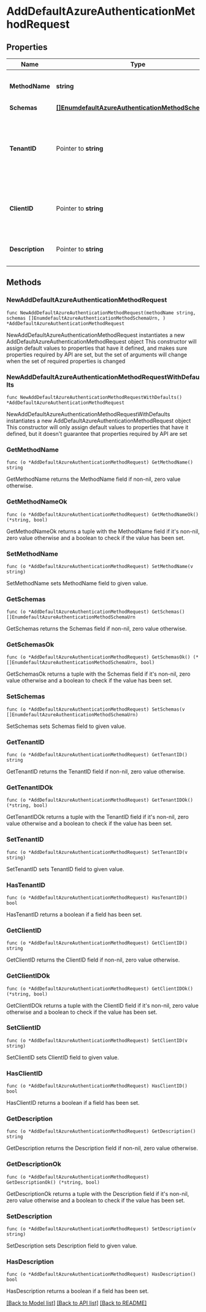 # AddDefaultAzureAuthenticationMethodRequest

## Properties

Name | Type | Description | Notes
------------ | ------------- | ------------- | -------------
**MethodName** | **string** | Name of the new Azure Authentication Method | 
**Schemas** | [**[]EnumdefaultAzureAuthenticationMethodSchemaUrn**](EnumdefaultAzureAuthenticationMethodSchemaUrn.md) |  | 
**TenantID** | Pointer to **string** | The tenant ID to use to authenticate. If this is not provided, then it will be obtained from the AZURE_TENANT_ID environment variable. | [optional] 
**ClientID** | Pointer to **string** | The client ID to use to authenticate. If this is not provided, then it will be obtained from the AZURE_CLIENT_ID | [optional] 
**Description** | Pointer to **string** | A description for this Azure Authentication Method | [optional] 

## Methods

### NewAddDefaultAzureAuthenticationMethodRequest

`func NewAddDefaultAzureAuthenticationMethodRequest(methodName string, schemas []EnumdefaultAzureAuthenticationMethodSchemaUrn, ) *AddDefaultAzureAuthenticationMethodRequest`

NewAddDefaultAzureAuthenticationMethodRequest instantiates a new AddDefaultAzureAuthenticationMethodRequest object
This constructor will assign default values to properties that have it defined,
and makes sure properties required by API are set, but the set of arguments
will change when the set of required properties is changed

### NewAddDefaultAzureAuthenticationMethodRequestWithDefaults

`func NewAddDefaultAzureAuthenticationMethodRequestWithDefaults() *AddDefaultAzureAuthenticationMethodRequest`

NewAddDefaultAzureAuthenticationMethodRequestWithDefaults instantiates a new AddDefaultAzureAuthenticationMethodRequest object
This constructor will only assign default values to properties that have it defined,
but it doesn't guarantee that properties required by API are set

### GetMethodName

`func (o *AddDefaultAzureAuthenticationMethodRequest) GetMethodName() string`

GetMethodName returns the MethodName field if non-nil, zero value otherwise.

### GetMethodNameOk

`func (o *AddDefaultAzureAuthenticationMethodRequest) GetMethodNameOk() (*string, bool)`

GetMethodNameOk returns a tuple with the MethodName field if it's non-nil, zero value otherwise
and a boolean to check if the value has been set.

### SetMethodName

`func (o *AddDefaultAzureAuthenticationMethodRequest) SetMethodName(v string)`

SetMethodName sets MethodName field to given value.


### GetSchemas

`func (o *AddDefaultAzureAuthenticationMethodRequest) GetSchemas() []EnumdefaultAzureAuthenticationMethodSchemaUrn`

GetSchemas returns the Schemas field if non-nil, zero value otherwise.

### GetSchemasOk

`func (o *AddDefaultAzureAuthenticationMethodRequest) GetSchemasOk() (*[]EnumdefaultAzureAuthenticationMethodSchemaUrn, bool)`

GetSchemasOk returns a tuple with the Schemas field if it's non-nil, zero value otherwise
and a boolean to check if the value has been set.

### SetSchemas

`func (o *AddDefaultAzureAuthenticationMethodRequest) SetSchemas(v []EnumdefaultAzureAuthenticationMethodSchemaUrn)`

SetSchemas sets Schemas field to given value.


### GetTenantID

`func (o *AddDefaultAzureAuthenticationMethodRequest) GetTenantID() string`

GetTenantID returns the TenantID field if non-nil, zero value otherwise.

### GetTenantIDOk

`func (o *AddDefaultAzureAuthenticationMethodRequest) GetTenantIDOk() (*string, bool)`

GetTenantIDOk returns a tuple with the TenantID field if it's non-nil, zero value otherwise
and a boolean to check if the value has been set.

### SetTenantID

`func (o *AddDefaultAzureAuthenticationMethodRequest) SetTenantID(v string)`

SetTenantID sets TenantID field to given value.

### HasTenantID

`func (o *AddDefaultAzureAuthenticationMethodRequest) HasTenantID() bool`

HasTenantID returns a boolean if a field has been set.

### GetClientID

`func (o *AddDefaultAzureAuthenticationMethodRequest) GetClientID() string`

GetClientID returns the ClientID field if non-nil, zero value otherwise.

### GetClientIDOk

`func (o *AddDefaultAzureAuthenticationMethodRequest) GetClientIDOk() (*string, bool)`

GetClientIDOk returns a tuple with the ClientID field if it's non-nil, zero value otherwise
and a boolean to check if the value has been set.

### SetClientID

`func (o *AddDefaultAzureAuthenticationMethodRequest) SetClientID(v string)`

SetClientID sets ClientID field to given value.

### HasClientID

`func (o *AddDefaultAzureAuthenticationMethodRequest) HasClientID() bool`

HasClientID returns a boolean if a field has been set.

### GetDescription

`func (o *AddDefaultAzureAuthenticationMethodRequest) GetDescription() string`

GetDescription returns the Description field if non-nil, zero value otherwise.

### GetDescriptionOk

`func (o *AddDefaultAzureAuthenticationMethodRequest) GetDescriptionOk() (*string, bool)`

GetDescriptionOk returns a tuple with the Description field if it's non-nil, zero value otherwise
and a boolean to check if the value has been set.

### SetDescription

`func (o *AddDefaultAzureAuthenticationMethodRequest) SetDescription(v string)`

SetDescription sets Description field to given value.

### HasDescription

`func (o *AddDefaultAzureAuthenticationMethodRequest) HasDescription() bool`

HasDescription returns a boolean if a field has been set.


[[Back to Model list]](../README.md#documentation-for-models) [[Back to API list]](../README.md#documentation-for-api-endpoints) [[Back to README]](../README.md)



